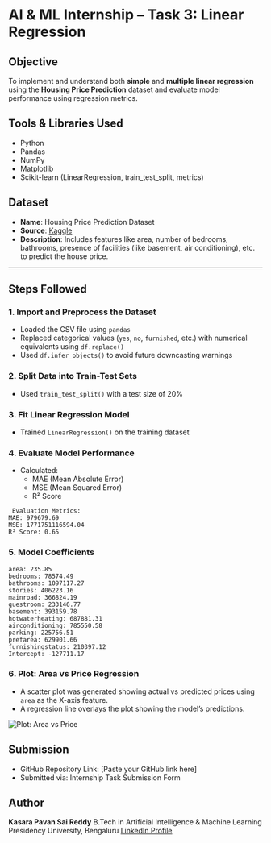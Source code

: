 



#  AI & ML Internship – Task 3: Linear Regression

##  Objective
To implement and understand both **simple** and **multiple linear regression** using the **Housing Price Prediction** dataset and evaluate model performance using regression metrics.



##  Tools & Libraries Used
- Python
- Pandas
- NumPy
- Matplotlib
- Scikit-learn (LinearRegression, train_test_split, metrics)



##  Dataset
- **Name**: Housing Price Prediction Dataset  
- **Source**: [Kaggle](https://www.kaggle.com/datasets/harishkumardatalab/housing-price-prediction)
- **Description**: Includes features like area, number of bedrooms, bathrooms, presence of facilities (like basement, air conditioning), etc. to predict the house price.

---

##  Steps Followed

### 1. Import and Preprocess the Dataset
- Loaded the CSV file using `pandas`
- Replaced categorical values (`yes`, `no`, `furnished`, etc.) with numerical equivalents using `df.replace()`
- Used `df.infer_objects()` to avoid future downcasting warnings

### 2. Split Data into Train-Test Sets
- Used `train_test_split()` with a test size of 20%

### 3. Fit Linear Regression Model
- Trained `LinearRegression()` on the training dataset

### 4. Evaluate Model Performance
- Calculated:
  - MAE (Mean Absolute Error)
  - MSE (Mean Squared Error)
  - R² Score

```plaintext
 Evaluation Metrics:
MAE: 979679.69
MSE: 1771751116594.04
R² Score: 0.65
````

### 5. Model Coefficients

```plaintext
area: 235.85
bedrooms: 78574.49
bathrooms: 1097117.27
stories: 406223.16
mainroad: 366824.19
guestroom: 233146.77
basement: 393159.78
hotwaterheating: 687881.31
airconditioning: 785550.58
parking: 225756.51
prefarea: 629901.66
furnishingstatus: 210397.12
Intercept: -127711.17
```

### 6. Plot: Area vs Price Regression

* A scatter plot was generated showing actual vs predicted prices using `area` as the X-axis feature.
* A regression line overlays the plot showing the model’s predictions.

![Plot: Area vs Price](area_vs_price_regression.png) <!-- Add this plot to your repo if saved -->



##  Submission

*  GitHub Repository Link: \[Paste your GitHub link here]
*  Submitted via: Internship Task Submission Form


##  Author

**Kasara Pavan Sai Reddy**
B.Tech in Artificial Intelligence & Machine Learning
Presidency University, Bengaluru
[LinkedIn Profile](https://www.linkedin.com/in/kasara-pavan-sai-reddy-2a6761256)


